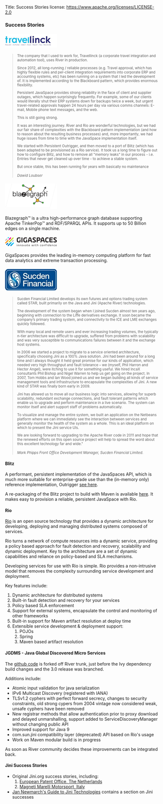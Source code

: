 Title: Success Stories
license: https://www.apache.org/licenses/LICENSE-2.0


### Success Stories

<div class="space-mn"></div>

#### [![Travellinck](../images/travellinck_logo.jpg)](https://travellinck.com)

<blockquote>
<small>
<p>
The company that I used to work for, Travellinck (a corporate travel
integration and automation tool), uses River in production.

Since 2012, all long-running / reliable processes (e.g. Travel approval,
which has highly flexible rules and per-client integration requirements
into corporate ERP and accounting systems, etc) has been running on a
system that I led the development of. It is implemented according to the
Blackboard pattern, which provides enormous flexibility.

Persistent JavaSpace provides strong reliability in the face of client
and supplier outages, which happen surprisingly frequently. For example,
some of our clients would literally shut their ERP systems down for
backups twice a week, but urgent travel-related approvals happen 24
hours per day via various comms channels: E-mail, Mobile phone text
messages, and the web.

This is still going strong.

It was an interesting journey. River and Rio are wonderful technologies,
but we had our fair share of complexities with the Blackboard pattern
implementation (and how to reason about the resulting business
processes) and, more importantly, we had huge issues from time to time
with the JavaSpace implementation itself.

We started with Persistent Outrigger, and then moved to a port of Blitz
(which has been adapted to be provisioned as a Rio service). It took us
a long time to figure out how to configure Blitz, and how to remove all
"memory leaks" in our process - i.e. Entries that never get cleaned up
over time - to achieve a stable system.

But once stable, this has been running for years with basically no
maintenance
</p>
<cite title="Dawid Loubser">
Dawid Loubser
</cite>
</small>
</blockquote>

<div class="space-mn"></div>

#### [![Blazegraph](../images/blazegraph_logo.png)](https://www.blazegraph.com)
Blazegraph™ is a ultra high-performance graph database supporting Apache TinkerPop™ and RDF/SPARQL APIs.
It supports up to 50 Billion edges on a single machine.


<div class="space-mn"></div>

#### [![GigaSapces](../images/gigaspaces_logo.png)](https://www.gigaspaces.com)
GigaSpaces provides the leading in-memory computing platform for fast data analytics and extreme transaction processing.


<div class="space-mn"></div>

#### [![Sucden Financial Limited](../images/sucden_logo.jpg)](http://www.sucdenfinancial.com)

<blockquote>
<small>
<p>
 Sucden Financial Limited develops
 its own futures and options trading system called STAR, built
 primarily on the Java and Jini (Apache River) technologies.

 The development of the system began when I joined Sucden almost ten
 years ago, beginning with connection to the Liffe derivatives
 exchange. It soon became the company’s primary trading system, and
 connectivity to the ICE and LME exchanges quickly followed.

 With many local and remote users and ever increasing trading volumes,
 the typically n-tier architecture was difficult to upgrade, suffered
 from problems with scalability and was very susceptible to
 communications failures between it and the exchange host systems.

 In 2006 we started a project to migrate to a service oriented
 architecture, specifically choosing Jini as a 100% Java solution. Jini
 had been around for a long time and I always thought it held great
 promise for our kinds of application, which needed very high
 throughput and fault tolerance – we (myself, Phil Harron and Hector
 Angel), were itching to use it for something useful. We hired IncaX
 consultants Phil Bishop and Nigel Warren to help us get going on the
 project. In 2007, Tom Hobbs and Ian Wood joined us and we began
 building all kinds of service management tools and infrastructure to
 encapsulate the complexities of Jini. A new kind of STAR was finally
 born early in 2009.

 Jini has allowed us to move all our business logic into services,
 allowing for superb scalability, redundant exchange connections, and
 fault tolerant patterns which enable us to upgrade and perform
 maintenance in a live scenario. The system can monitor itself and
 alert support staff of problems automatically.

 To visualize and manage the entire system, we built an application on
 the Netbeans platform
 where we can immediately see the interaction between services and generally monitor
 the health of the system as a whole. This is an ideal platform on
 which to present the Jini service UIs.

 We are looking forward to upgrading to the Apache River code in 2011
 and hope that the renewed efforts on this open source project will
 help to spread the word about this excellent technology far and wide."
</p>
<cite title="Mark Phipps">
Mark Phipps
Front Office Development Manager, Sucden Financial Limited.
</cite>
</small>
</blockquote>

<div class="space-mn"></div>

#### Blitz
A performant, persistent implementation of the JavaSpaces API, which is much more suitable for enterprise-grade use
than the (in-memory only) reference implementation, Outrigger [see here](https://github.com/dancres/blitzjavaspaces).

A re-packaging of the Blitz project to build with Maven is available [here](https://github.com/DawidLoubser/blitz-javaspaces-modularised).
 It makes easy to provision a reliable, persistent JavaSpace with Rio.


<!---
<div class="space-mn"></div>
#### Glyph
[Glyph](https://glyph.dev.java.net/) is a set of utilities and annotations to speed up development for Jini-enabled applications.
-->

<div class="space-mn"></div>

#### Rio
[Rio](http://www.rio-project.org)  is an open source technology that provides a dynamic architecture for developing, deploying and managing distributed systems composed of services.

Rio turns a network of compute resources into a dynamic service, providing a policy based approach for fault detection and recovery, scalability and dynamic deployment. Key to the architecture are a set of dynamic capabilities and reliance on policy-based and SLA mechanisms.

Developing services for use with Rio is simple. Rio provides a non-intrusive model that removes the complexity surrounding service development and deployment.

Key features include:

  1. Dynamic architecture for distributed systems
  1. Built-in fault detection and recovery for your services
  1. Policy based SLA enforcement
  1. Support for external systems, encapsulate the control and monitoring of other frameworks
  1. Built-in support for Maven artifact resolution at deploy time
  1. Extensible service development & deployment support:
      1. POJOs
      1. Spring
      1. Maven based artifact resolution

<div class="space-mn"></div>

#### JGDMS - Java Global Discovered Micro Services
The [github code](https://pfirmstone.github.io/JGDMS/) is forked off River trunk, just before the Ivy dependency build
changes and the 3.0 release was branched.

Additions include:

   * Atomic input validation for java serialization
   * IPv6 Multicast Discovery (registered with IANA)
   * TLSv1.2 cyphers with perfect forward secrecy, changes to security constraints, old strong cypers from
   2004 vintage now considered weak, unsafe cyphers have been removed
   * New registrar methods that allow authentication prior to proxy download and delayed unmarshalling, support
   added to ServiceDiscoveryManager without changing public API
   * Improved support for Java 9
   * com.sun.jini compatibility layer (deprecated) API based on Rio's usage
   * Work on Maven modular build is in progress

As soon as River community decides these improvements can be integrated back.

<div class="space-sm"></div>

#### Jini Success Stories
 - Original Jini.org success stories, including:
     1. [European Patent Office, The Netherlands](http://www.epo.org/)
     1. [Magneti Marelli Motorsport, Italy](http://www.magnetimarelli.com/racing/racdwn.htm)
 - [Jan Newmarch's Guide to Jini Technologies](http://jan.newmarch.name/java/jini/tutorial/Overview.html#Success%20Stories) contains a section on Jini successes

